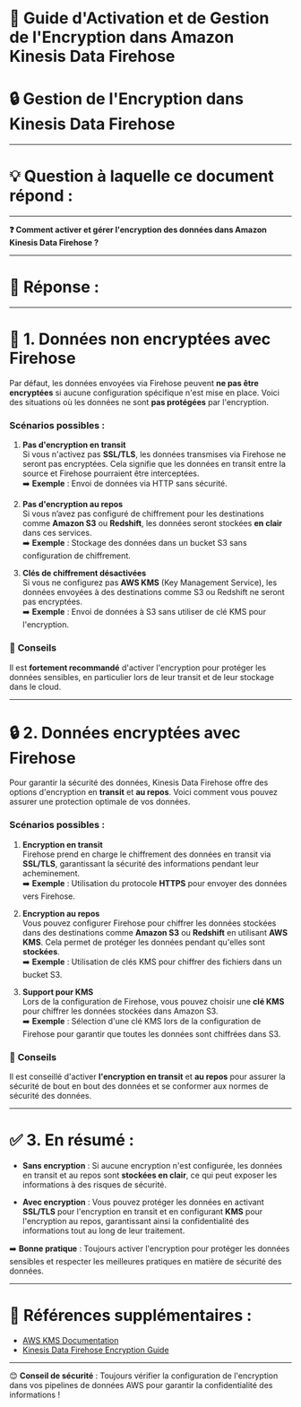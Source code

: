# 🔐 Guide d'Activation et de Gestion de l'Encryption dans Amazon Kinesis Data Firehose

# 🔒 Gestion de l'Encryption dans Kinesis Data Firehose

----------------------
# 💡 Question à laquelle ce document répond :
----------------------

**❓ Comment activer et gérer l'encryption des données dans Amazon Kinesis Data Firehose ?**

----------------------
# 📝 Réponse :
----------------------

# 🔐 1. Données non encryptées avec Firehose

Par défaut, les données envoyées via Firehose peuvent **ne pas être encryptées** si aucune configuration spécifique n'est mise en place. Voici des situations où les données ne sont **pas protégées** par l'encryption.

### Scénarios possibles :

1. **Pas d'encryption en transit**  
   Si vous n'activez pas **SSL/TLS**, les données transmises via Firehose ne seront pas encryptées. Cela signifie que les données en transit entre la source et Firehose pourraient être interceptées.  
   ➡️ **Exemple** : Envoi de données via HTTP sans sécurité.

2. **Pas d'encryption au repos**  
   Si vous n’avez pas configuré de chiffrement pour les destinations comme **Amazon S3** ou **Redshift**, les données seront stockées **en clair** dans ces services.  
   ➡️ **Exemple** : Stockage des données dans un bucket S3 sans configuration de chiffrement.

3. **Clés de chiffrement désactivées**  
   Si vous ne configurez pas **AWS KMS** (Key Management Service), les données envoyées à des destinations comme S3 ou Redshift ne seront pas encryptées.  
   ➡️ **Exemple** : Envoi de données à S3 sans utiliser de clé KMS pour l'encryption.

### 🚨 **Conseils**
Il est **fortement recommandé** d'activer l'encryption pour protéger les données sensibles, en particulier lors de leur transit et de leur stockage dans le cloud.

---

# 🔒 2. Données encryptées avec Firehose

Pour garantir la sécurité des données, Kinesis Data Firehose offre des options d'encryption en **transit** et **au repos**. Voici comment vous pouvez assurer une protection optimale de vos données.

### Scénarios possibles :

1. **Encryption en transit**  
   Firehose prend en charge le chiffrement des données en transit via **SSL/TLS**, garantissant la sécurité des informations pendant leur acheminement.  
   ➡️ **Exemple** : Utilisation du protocole **HTTPS** pour envoyer des données vers Firehose.

2. **Encryption au repos**  
   Vous pouvez configurer Firehose pour chiffrer les données stockées dans des destinations comme **Amazon S3** ou **Redshift** en utilisant **AWS KMS**. Cela permet de protéger les données pendant qu'elles sont **stockées**.  
   ➡️ **Exemple** : Utilisation de clés KMS pour chiffrer des fichiers dans un bucket S3.

3. **Support pour KMS**  
   Lors de la configuration de Firehose, vous pouvez choisir une **clé KMS** pour chiffrer les données stockées dans Amazon S3.  
   ➡️ **Exemple** : Sélection d'une clé KMS lors de la configuration de Firehose pour garantir que toutes les données sont chiffrées dans S3.

### 🔐 **Conseils**
Il est conseillé d'activer **l'encryption en transit** et **au repos** pour assurer la sécurité de bout en bout des données et se conformer aux normes de sécurité des données.

---

# ✅ 3. En résumé :

- **Sans encryption** : Si aucune encryption n'est configurée, les données en transit et au repos sont **stockées en clair**, ce qui peut exposer les informations à des risques de sécurité.
  
- **Avec encryption** : Vous pouvez protéger les données en activant **SSL/TLS** pour l'encryption en transit et en configurant **KMS** pour l'encryption au repos, garantissant ainsi la confidentialité des informations tout au long de leur traitement.

➡️ **Bonne pratique** : Toujours activer l'encryption pour protéger les données sensibles et respecter les meilleures pratiques en matière de sécurité des données.

---

# 🔗 **Références supplémentaires** :

- [AWS KMS Documentation](https://docs.aws.amazon.com/kms)
- [Kinesis Data Firehose Encryption Guide](https://docs.aws.amazon.com/firehose/latest/dev/encryption.html)

---

😊 **Conseil de sécurité** : Toujours vérifier la configuration de l'encryption dans vos pipelines de données AWS pour garantir la confidentialité des informations !
